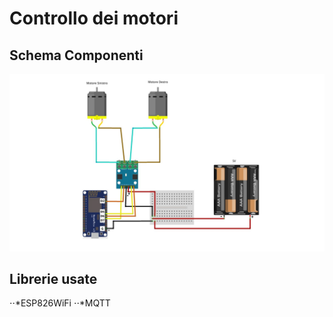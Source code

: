# Controllo dei motori

## Schema Componenti
![schema controllo motori](https://github.com/JohnatanHale/NemoVT-robot-scripts/blob/master/images/controllo_motori_schema.jpg)

## Librerie usate
⋅⋅*ESP826WiFi
⋅⋅*MQTT